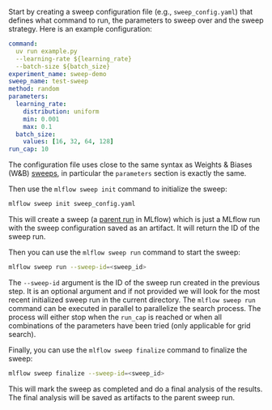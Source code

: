 


Start by creating a sweep configuration file (e.g., `sweep_config.yaml`) that defines what command to run, the
parameters to sweep over and the sweep strategy. Here is an example configuration:

```yaml
command:
  uv run example.py
  --learning-rate ${learning_rate}
  --batch-size ${batch_size}
experiment_name: sweep-demo
sweep_name: test-sweep
method: random
parameters:
  learning_rate:
    distribution: uniform
    min: 0.001
    max: 0.1
  batch_size:
    values: [16, 32, 64, 128]
run_cap: 10
```

The configuration file uses close to the same syntax as Weights & Biases (W&B)
[sweeps](https://docs.wandb.ai/guides/sweeps/sweep-config-keys/#parameters), in particular the `parameters` section
is exactly the same.

Then use the `mlflow sweep init` command to initialize the sweep:

```bash
mlflow sweep init sweep_config.yaml
```

This will create a sweep (a
[parent run](https://mlflow.org/docs/latest/ml/traditional-ml/tutorials/hyperparameter-tuning/part1-child-runs)
in MLflow) which is just a MLflow run with the sweep configuration saved as an artifact. It will return the ID of the
sweep run.

Then you can use the `mlflow sweep run` command to start the sweep:

```bash
mlflow sweep run --sweep-id=<sweep_id>
```

The `--sweep-id` argument is the ID of the sweep run created in the previous step. It is an optional argument and if
not provided we will look for the most recent initialized sweep run in the current directory. The `mlflow sweep run`
command can be executed in parallel to parallelize the search process. The process will either stop when the `run_cap`
is reached or when all combinations of the parameters have been tried (only applicable for grid search).

Finally, you can use the `mlflow sweep finalize` command to finalize the sweep:

```bash
mlflow sweep finalize --sweep-id=<sweep_id>
```

This will mark the sweep as completed and do a final analysis of the results. The final analysis will be saved as
artifacts to the parent sweep run.
